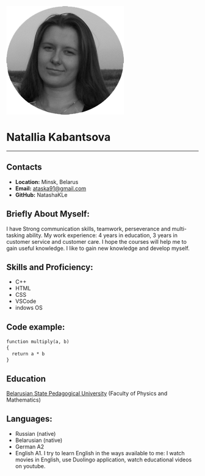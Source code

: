![ava](https://github.com/NatashaKLe/rsschool-cv/blob/gh-pages/ava.png)
# Natallia Kabantsova
***
## Contacts
- **Location:**  Minsk, Belarus
- **Email:** ataska91@gmail.com
- **GitHub:** NatashaKLe
## Briefly About Myself:
I have Strong communication skills, teamwork, perseverance and multi-tasking ability.
My work experience: 4 years in education, 3 years in customer service and customer care.
I hope the courses will help me to gain useful knowledge. I like to gain new knowledge and develop myself.
## Skills and Proficiency:
-  С++
-  HTML
-  CSS
-  VSCode
-  indows OS
## Code example:
```
function multiply(a, b)
{
  return a * b
}
```
## Education
[Belarusian State Pedagogical University](https://bspu.by/)
(Faculty of Physics and Mathematics)
## Languages: 
* Russian (native)
* Belarusian (native)
* German A2
* English A1. I try to learn English in the ways available to me: I watch movies in English, use Duolingo application, watch educational videos on youtube.
